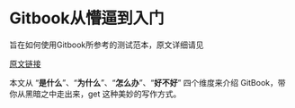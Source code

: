 # Gitbook从懵逼到入门

旨在如何使用Gitbook所参考的测试范本，原文详细请见

[原文链接](https://blog.csdn.net/lu_embedded/article/details/81100704)

本文从 “**是什么**”、“**为什么**”、“**怎么办**”、“**好不好**” 四个维度来介绍 GitBook，带你从黑暗之中走出来，get 这种美妙的写作方式。


